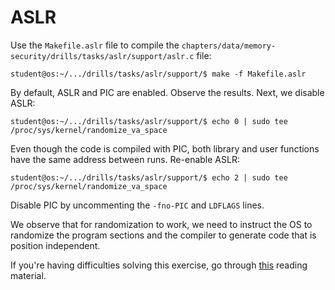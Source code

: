 # ASLR

Use the `Makefile.aslr` file to compile the `chapters/data/memory-security/drills/tasks/aslr/support/aslr.c` file:

```console
student@os:~/.../drills/tasks/aslr/support/$ make -f Makefile.aslr
```

By default, ASLR and PIC are enabled.
Observe the results.
Next, we disable ASLR:

```console
student@os:~/.../drills/tasks/aslr/support/$ echo 0 | sudo tee /proc/sys/kernel/randomize_va_space
```

Even though the code is compiled with PIC, both library and user functions have the same address between runs.
Re-enable ASLR:

```console
student@os:~/.../drills/tasks/aslr/support/$ echo 2 | sudo tee /proc/sys/kernel/randomize_va_space
```

Disable PIC by uncommenting the `-fno-PIC` and `LDFLAGS` lines.

We observe that for randomization to work, we need to instruct the OS to randomize the program sections and the compiler to generate code that is position independent.

If you're having difficulties solving this exercise, go through [this](../../../reading/memory-security.md) reading material.

